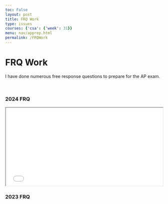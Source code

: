 ```yaml
---
toc: False
layout: post
title: FRQ Work
type: issues
courses: {'csa': {'week': 31}}
menu: nav/apprep.html
permalink: /FRQWork
---
```


# FRQ Work

I have done numerous free response questions to prepare for the AP exam.

<br>

### 2024 FRQ

<iframe src="/NitinBstudent_2025/images/pdf/ap24-frq-comp-sci-a.pdf" width="100%" height="250px"></iframe>
<br>

### 2023 FRQ